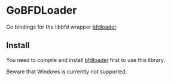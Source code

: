 # GoBFDLoader

Go bindings for the libbfd wrapper [bfdloader](https://github.com/borzacchiello/bfdloader).

## Install

You need to compile and install [bfdloader](https://github.com/borzacchiello/bfdloader) first to use this library.

Beware that Windows is currently not supported.
